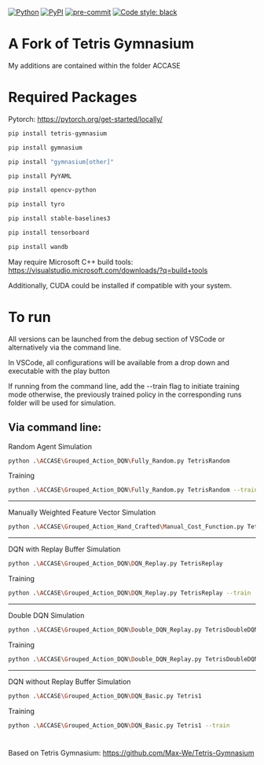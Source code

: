 [![Python](https://img.shields.io/pypi/pyversions/gymnasium.svg)](https://badge.fury.io/py/tetris-gymnasium)
[![PyPI](https://badge.fury.io/py/gymnasium.svg)](https://badge.fury.io/py/tetris-gymnasium)
[![pre-commit](https://img.shields.io/badge/pre--commit-enabled-brightgreen?logo=pre-commit&logoColor=white)](https://pre-commit.com/)
[![Code style: black](https://img.shields.io/badge/code%20style-black-000000.svg)](https://github.com/psf/black)

# A Fork of Tetris Gymnasium

My additions are contained within the folder ACCASE

# Required Packages

Pytorch: https://pytorch.org/get-started/locally/

```bash
pip install tetris-gymnasium
```

```bash
pip install gymnasium
```

```bash
pip install "gymnasium[other]"
```

```bash
pip install PyYAML
```

```bash
pip install opencv-python
```

```bash
pip install tyro 
```

```bash
pip install stable-baselines3
```

```bash
pip install tensorboard
```

```bash
pip install wandb
```

May require Microsoft C++ build tools: https://visualstudio.microsoft.com/downloads/?q=build+tools

Additionally, CUDA could be installed if compatible with your system.

# To run

All versions can be launched from the debug section of VSCode or alternatively via the command line. 

In VSCode, all configurations will be available from a drop down and executable with the play button

If running from the command line, add the --train flag to initiate training mode otherwise, the previously trained
policy in the corresponding runs folder will be used for simulation.

Via command line:
-----------------------------------------
Random Agent
Simulation
```bash
python .\ACCASE\Grouped_Action_DQN\Fully_Random.py TetrisRandom
```
Training
```bash
python .\ACCASE\Grouped_Action_DQN\Fully_Random.py TetrisRandom --train
```
-----------------------------------------
Manually Weighted Feature Vector
Simulation
```bash
python .\ACCASE\Grouped_Action_Hand_Crafted\Manual_Cost_Function.py TetrisManualCost
```
-----------------------------------------
DQN with Replay Buffer
Simulation
```bash
python .\ACCASE\Grouped_Action_DQN\DQN_Replay.py TetrisReplay
```
Training
```bash
python .\ACCASE\Grouped_Action_DQN\DQN_Replay.py TetrisReplay --train
```
-----------------------------------------
Double DQN
Simulation
```bash
python .\ACCASE\Grouped_Action_DQN\Double_DQN_Replay.py TetrisDoubleDQN
```
Training
```bash
python .\ACCASE\Grouped_Action_DQN\Double_DQN_Replay.py TetrisDoubleDQN --train
```
-----------------------------------------
DQN without Replay Buffer
Simulation
```bash
python .\ACCASE\Grouped_Action_DQN\DQN_Basic.py Tetris1
```
Training
```bash
python .\ACCASE\Grouped_Action_DQN\DQN_Basic.py Tetris1 --train
```

#

Based on Tetris Gymnasium:
https://github.com/Max-We/Tetris-Gymnasium
